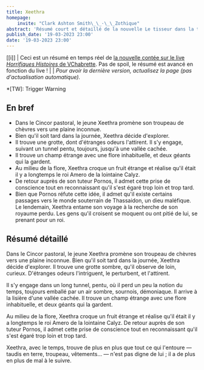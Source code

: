 ```yaml
---
title: Xeethra
homepage:
    invite: "Clark Ashton Smith\_\_·\_\_Zothique"
abstract: 'Résumé court et détaillé de la nouvelle Le tisseur dans la tombe, publiée par Clark Ashton Smith dans la collection Zothique !'
publish_date: '19-03-2023 23:00'
date: '19-03-2023 23:00'
---
```


[[i]]
| Ceci est un résumé en temps réel de [la nouvelle contée sur le live _Horrifiques Histoires_ de VChabrette](https://www.twitch.tv/vchabrette). Pas de spoil, le résumé est avancé en fonction du live !
|
| _Pour avoir la dernière version, actualisez la page (pas d'actualisation automatique)._

*[TW]: Trigger Warning

## En bref

- Dans le Cincor pastoral, le jeune Xeethra promène son troupeau de chèvres vers une plaine inconnue.
- Bien qu'il soit tard dans la journée, Xeethra décide d'explorer.
- Il trouve une grotte, dont d'étranges odeurs l'attirent. Il s'y engage, suivant un tunnel pentu, toujours, jusqu'à une vallée cachée.
- Il trouve un champ étrange avec une flore inhabituelle, et deux géants qui la gardent.
- Au milieu de la flore, Xeethra croque un fruit étrange et réalise qu'il était il y a longtemps le roi Amero de la lointaine Calyz.
- De retour auprès de son tuteur Pornos, il admet cette prise de conscience tout en reconnaissant qu'il s'est égaré trop loin et trop tard.
- Bien que Pornos réfute cette idée, il admet qu'il existe certains passages vers le monde souterrain de Thassaidon, un dieu maléfique. Le lendemain, Xeethra entame son voyage à la recherche de son royaume perdu. Les gens qu'il croisent se moquent ou ont pitié de lui, se prenant pour un roi.

## Résumé détaillé

Dans le Cincor pastoral, le jeune Xeethra promène son troupeau de chèvres vers une plaine inconnue. Bien qu'il soit tard dans la journée, Xeethra décide d'explorer. Il trouve une grotte sombre, qu'il observe de loin, curieux. D'étranges odeurs l'intriguent, le perturbent, et l'attirent.

Il s'y engage dans un long tunnel, pentu, où il perd un peu la notion du temps, toujours emballé par un air sombre, sournois, démoniaque. Il arrive à la lisière d'une vallée cachée. Il trouve un champ étrange avec une flore inhabituelle, et deux géants qui la gardent.

Au milieu de la flore, Xeethra croque un fruit étrange et réalise qu'il était il y a longtemps le roi Amero de la lointaine Calyz. De retour auprès de son tuteur Pornos, il admet cette prise de conscience tout en reconnaissant qu'il s'est égaré trop loin et trop tard.

Xeethra, avec le temps, trouve de plus en plus que tout ce qui l'entoure — taudis en terre, troupeau, vêtements… — n'est pas digne de lui ; il a de plus en plus de mal à le suivre.